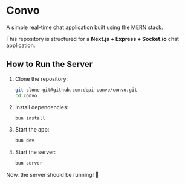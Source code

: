 # Convo

A simple real-time chat application built using the MERN stack.

This repository is structured for a **Next.js + Express + Socket.io** chat application.

## How to Run the Server

1. Clone the repository:  
   ```bash
   git clone git@github.com:depi-convo/convo.git
   cd convo
   ```

2. Install dependencies:  
   ```bash
   bun install
   ```

3. Start the app:  
   ```bash
   bun dev
   ```

4. Start the server:
   ```bash
   bun server
   ```

Now, the server should be running! 🚀
